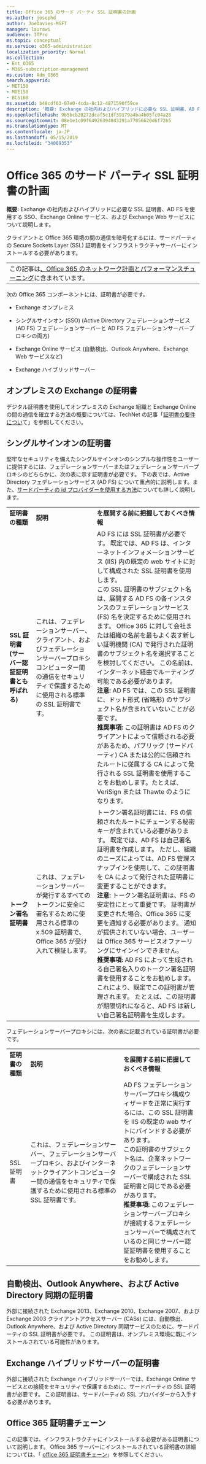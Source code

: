 ```yaml
---
title: Office 365 のサード パーティ SSL 証明書の計画
ms.author: josephd
author: JoeDavies-MSFT
manager: laurawi
audience: ITPro
ms.topic: conceptual
ms.service: o365-administration
localization_priority: Normal
ms.collection:
- Ent_O365
- M365-subscription-management
ms.custom: Adm_O365
search.appverid:
- MET150
- MOE150
- BCS160
ms.assetid: b48cdf63-07e0-4cda-8c12-4871590f59ce
description: '概要: Exchange の社内およびハイブリッドに必要な SSL 証明書、AD FS を使用する SSO、Exchange Online サービス、および Exchange Web サービスについて説明します。'
ms.openlocfilehash: 9b5bcb20272dcaf5c1df39179a4ba4b05fc04a28
ms.sourcegitcommit: 08e1e1c09f64926394043291a77856620d6f72b5
ms.translationtype: MT
ms.contentlocale: ja-JP
ms.lasthandoff: 05/15/2019
ms.locfileid: "34069353"
---
```

# <a name="plan-for-third-party-ssl-certificates-for-office-365"></a>Office 365 のサード パーティ SSL 証明書の計画

 **概要:** Exchange の社内およびハイブリッドに必要な SSL 証明書、AD FS を使用する SSO、Exchange Online サービス、および Exchange Web サービスについて説明します。 
  
クライアントと Office 365 環境の間の通信を暗号化するには、サードパーティの Secure Sockets Layer (SSL) 証明書をインフラストラクチャサーバーにインストールする必要があります。

||
|:-----|
| この記事は[、Office 365 のネットワーク計画とパフォーマンスチューニング](https://aka.ms/tune)に含まれています。|
   
次の Office 365 コンポーネントには、証明書が必要です。
  
- Exchange オンプレミス
    
- シングルサインオン (SSO) (Active Directory フェデレーションサービス (AD FS) フェデレーションサーバーと AD FS フェデレーションサーバープロキシの両方)
    
- Exchange Online サービス (自動検出、Outlook Anywhere、Exchange Web サービスなど)
    
- Exchange ハイブリッドサーバー
    
## <a name="certificates-for-exchange-on-premises"></a>オンプレミスの Exchange の証明書

デジタル証明書を使用してオンプレミスの Exchange 組織と Exchange Online の間の通信を確立する方法の概要については、TechNet の記事「[証明書の要件につい](https://go.microsoft.com/fwlink/p/?LinkID=243657)て」を参照してください。
  
## <a name="certificates-for-single-sign-on"></a>シングルサインオンの証明書

堅牢なセキュリティを備えたシングルサインオンのシンプルな操作性をユーザーに提供するには、フェデレーションサーバーまたはフェデレーションサーバープロキシのどちらかに、次の表に示す証明書が必要です。 下の表では、Active Directory フェデレーションサービス (AD FS) について重点的に説明します。また、[サードパーティの id プロバイダーを使用する方法](https://docs.microsoft.com/azure/active-directory/hybrid/how-to-connect-fed-compatibility)についても詳しく説明します。
  
||||
|:-----|:-----|:-----|
|**証明書の種類** <br/> |**説明** <br/> |**を展開する前に把握しておくべき情報** <br/> |
|**SSL 証明書 (サーバー認証証明書とも呼ばれる)** <br/> |これは、フェデレーションサーバー、クライアント、およびフェデレーションサーバープロキシコンピューター間の通信をセキュリティで保護するために使用される標準の SSL 証明書です。  <br/> |AD FS には SSL 証明書が必要です。 既定では、AD FS は、インターネットインフォメーションサービス (IIS) 内の既定の web サイトに対して構成された SSL 証明書を使用します。  <br/> この SSL 証明書のサブジェクト名は、展開する AD FS の各インスタンスのフェデレーションサービス (FS) 名を決定するために使用されます。 Office 365 に対して会社または組織の名前を最もよく表す新しい証明機関 (CA) で発行された証明書のサブジェクト名を選択することを検討してください。 この名前は、インターネット経由でルーティング可能である必要があります。  <br/>**注意:** AD FS では、この SSL 証明書に、ドット形式 (省略形) のサブジェクト名が含まれていないことが必要です。          <br/> **推奨事項:** この証明書は AD FS のクライアントによって信頼される必要があるため、パブリック (サードパーティ) CA または公的に信頼されたルートに従属する CA によって発行される SSL 証明書を使用することをお勧めします。たとえば、VeriSign または Thawte のようになります。  <br/> |
|**トークン署名証明書** <br/> |これは、フェデレーションサーバーが発行するすべてのトークンに安全に署名するために使用される標準の x.509 証明書で、Office 365 が受け入れて検証します。  <br/> |トークン署名証明書には、FS の信頼されたルートにチェーンする秘密キーが含まれている必要があります。 既定では、AD FS は自己署名証明書を作成します。 ただし、組織のニーズによっては、AD FS 管理スナップインを使用して、この証明書を CA によって発行された証明書に変更することができます。  <br/>**注意:** トークン署名証明書は、FS の安定性にとって重要です。 証明書が変更された場合、Office 365 に変更を通知する必要があります。 通知が提供されていない場合、ユーザーは Office 365 サービスオファーリングにサインインできません。<br/>**推奨事項:** AD FS によって生成される自己署名入りのトークン署名証明書を使用することをお勧めします。 これにより、既定でこの証明書が管理されます。 たとえば、この証明書が期限切れになると、AD FS は新しい自己署名証明書を生成します。  <br/> |
   
フェデレーションサーバープロキシには、次の表に記載されている証明書が必要です。
  
||||
|:-----|:-----|:-----|
|**証明書の種類** <br/> |**説明** <br/> |**を展開する前に把握しておくべき情報** <br/> |
|SSL 証明書  <br/> |これは、フェデレーションサーバー、フェデレーションサーバープロキシ、およびインターネットクライアントコンピューター間の通信をセキュリティで保護するために使用される標準の SSL 証明書です。  <br/> |AD FS フェデレーションサーバープロキシ構成ウィザードを正常に実行するには、この SSL 証明書を IIS の既定の web サイトにバインドする必要があります。  <br/> この証明書のサブジェクト名は、企業ネットワークのフェデレーションサーバーで構成された SSL 証明書と同じである必要があります。  <br/> **推奨事項:** このフェデレーションサーバープロキシが接続するフェデレーションサーバーで構成されているのと同じサーバー認証証明書を使用することをお勧めします。  <br/> |
   
## <a name="certificates-for-autodiscover-outlook-anywhere-and-active-directory-synchronization"></a>自動検出、Outlook Anywhere、および Active Directory 同期の証明書

外部に接続された Exchange 2013、Exchange 2010、Exchange 2007、および Exchange 2003 クライアントアクセスサーバー (CASs) には、自動検出、Outlook Anywhere、および Active Directory 同期サービスのために、サードパーティの SSL 証明書が必要です。 この証明書は、オンプレミス環境に既にインストールされている可能性があります。
  
## <a name="certificate-for-an-exchange-hybrid-server"></a>Exchange ハイブリッドサーバーの証明書

外部に接続された Exchange ハイブリッドサーバーでは、Exchange Online サービスとの接続をセキュリティで保護するために、サードパーティの SSL 証明書が必要です。 この証明書は、サードパーティの SSL プロバイダーから入手する必要があります。
  
## <a name="office-365-certificate-chains"></a>Office 365 証明書チェーン

この記事では、インフラストラクチャにインストールする必要がある証明書について説明します。 Office 365 サーバーにインストールされている証明書の詳細については、「 [office 365 証明書チェーン](https://support.office.com/article/0c03e6b3-e73f-4316-9e2b-bf4091ae96bb)」を参照してください。
  

